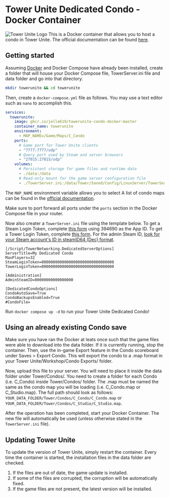 # Tower Unite Dedicated Condo - Docker Container
![Tower Unite Logo](https://www.towerunite.com/images/logo2.png)
This is a Docker container that allows you to host a condo in Tower Unite. The official documentation can be found [here](https://www.towerunite.com/guides/condo_dedicated_linux.html).

## Getting started
Assuming [Docker](https://docs.docker.com/engine/install/) and Docker Compose have already been installed, create a folder that will house your Docker Compose file, TowerServer.ini file and data folder and go into that directory.
```bash
mkdir towerunite && cd towerunite
```

Then, create a `docker-compose.yml` file as follows. You may use a text editor such as `nano` to accomplish this.

```yaml
services:
  towerunite:
    image: ghcr.io/jelle619/towerunite-condo-docker:master
    container_name: towerunite
    environment:
      - MAP_NAME=/Game/Maps/C_Condo
    ports:
      # Game port for Tower Unite clients
      - "7777:7777/udp"
      # Query port used by Steam and server browsers
      - "27015:27015/udp"
    volumes:
      # Persistent storage for game files and runtime data
      - ./data:/data
      # Read-only mount for the game server configuration file
      - ./TowerServer.ini:/data/Tower/Saved/Config/LinuxServer/TowerServer.ini
```

The `MAP_NAME` environment variable allows you to select A list of condo maps can be found in the [official documentation](https://www.towerunite.com/guides/condo_dedicated_linux.html#condo-map-list).

Make sure to port forward all ports under the `ports` section in the Docker Compose file in your router.

Now also creater a `TowerServer.ini` file using the template below. To get a Steam Login Token, complete [this form](https://steamcommunity.com/dev/managegameservers) using 394690 as the App ID. To get a Tower Login Token, complete [this form](https://moderation.towerunite.com/manage_game_servers.php). For the admin Steam ID, [look for your Steam account's ID in steamID64 (Dec) format](https://www.steamidfinder.com/).

```
[/Script/TowerNetworking.DedicatedServerOptions]
ServerTitle=My Dedicated Condo
MaxPlayers=32
SteamLoginToken=00000000000000000000000000000000
TowerLoginToken=00000000000000000000000000000000

[Administration]
AdminSteamID=00000000000000000

[DedicatedCondoOptions]
CondoAutoSave=True
CondoBackupsEnabled=True
#CondoFile=
```

Run `docker compose up -d` to run your Tower Unite Dedicated Condo!

## Using an already existing Condo save
Make sure you have ran the Docker at leats once such that the game files were able to download into the data folder. If it is currently running, stop the container. Then, use the in-game Export feature in the Condo scoreboard under Saves > Export Condo. This will export the condo to a .map format in your Tower Unite/Workshop/Condo Exports/ folder.

Now, upload this file to your server. You will need to place it inside the data folder under Tower/Condos/. You need to create a folder for each Condo (i.e. C_Condo) inside Tower/Condos/ folder. The .map must be named the same as the condo map you will be loading (i.e. C_Condo.map or C_Studio.map). The full path should look as follows: `YOUR_DATA_FOLDER/Tower/Condos/C_Condo/C_Condo.map` or `YOUR_DATA_FOLDER/Tower/Condos/C_Studio/C_Studio.map`.

After the operation has been completed, start your Docker Container. The new file will automatically be used (unless otherwise stated in the `TowerServer.ini` file).

## Updating Tower Unite
To update the version of Tower Unite, simply restart the container. Every time the container is started, the installation files in the data folder are checked.
1. If the files are out of date, the game update is installed.
2. If some of the files are corrupted, the corruption will be automatically fixed.
3. If the game files are not present, the latest version will be installed.
